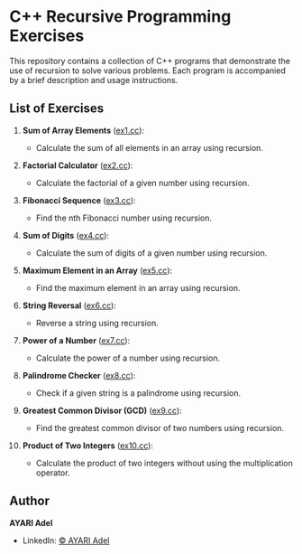 # C++ Recursive Programming Exercises

This repository contains a collection of C++ programs that demonstrate the use of recursion to solve various problems. Each program is accompanied by a brief description and usage instructions.

## List of Exercises

1. **Sum of Array Elements** ([ex1.cc](https://github.com/adelayari/Cpp-Recursive-Programming-Exercises/blob/main/Ex1.cc)):
   - Calculate the sum of all elements in an array using recursion.

2. **Factorial Calculator** ([ex2.cc](https://github.com/adelayari/Cpp-Recursive-Programming-Exercises/blob/main/Ex2.cc)):
   - Calculate the factorial of a given number using recursion.

3. **Fibonacci Sequence** ([ex3.cc](https://github.com/adelayari/Cpp-Recursive-Programming-Exercises/blob/main/Ex3.cc)):
   - Find the nth Fibonacci number using recursion.

4. **Sum of Digits** ([ex4.cc](https://github.com/adelayari/Cpp-Recursive-Programming-Exercises/blob/main/Ex4.cc)):
   - Calculate the sum of digits of a given number using recursion.

5. **Maximum Element in an Array** ([ex5.cc](https://github.com/adelayari/Cpp-Recursive-Programming-Exercises/blob/main/Ex5.cc)):
   - Find the maximum element in an array using recursion.

6. **String Reversal** ([ex6.cc](https://github.com/adelayari/Cpp-Recursive-Programming-Exercises/blob/main/Ex6.cc)):
   - Reverse a string using recursion.

7. **Power of a Number** ([ex7.cc](https://github.com/adelayari/Cpp-Recursive-Programming-Exercises/blob/main/Ex7.cc)):
   - Calculate the power of a number using recursion.

8. **Palindrome Checker** ([ex8.cc](https://github.com/adelayari/Cpp-Recursive-Programming-Exercises/blob/main/Ex8.cc)):
   - Check if a given string is a palindrome using recursion.

9. **Greatest Common Divisor (GCD)** ([ex9.cc](https://github.com/adelayari/Cpp-Recursive-Programming-Exercises/blob/main/Ex9.cc)):
   - Find the greatest common divisor of two numbers using recursion.

10. **Product of Two Integers** ([ex10.cc](https://github.com/adelayari/Cpp-Recursive-Programming-Exercises/blob/main/Ex10.cc)):
    - Calculate the product of two integers without using the multiplication operator.

## Author

**AYARI Adel**
- LinkedIn: [© AYARI Adel](https://www.linkedin.com/in/ayari-adel-esim/)



